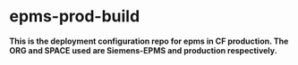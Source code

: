 # epms-prod-build
<b>This is the deployment configuration repo for epms in CF production.<b>
  The ORG and SPACE used are Siemens-EPMS and production respectively.
